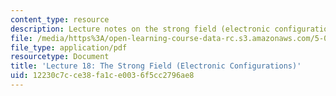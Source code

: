 ```yaml
---
content_type: resource
description: Lecture notes on the strong field (electronic configurations).
file: /media/https%3A/open-learning-course-data-rc.s3.amazonaws.com/5-04-principles-of-inorganic-chemistry-ii-fall-2008/12230c7cce38fa1ce0036f5cc2796ae8_lecture_18.pdf
file_type: application/pdf
resourcetype: Document
title: 'Lecture 18: The Strong Field (Electronic Configurations)'
uid: 12230c7c-ce38-fa1c-e003-6f5cc2796ae8
---
```

